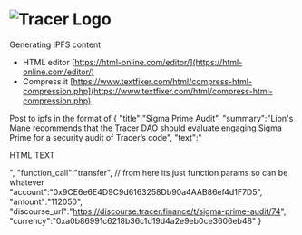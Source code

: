 # ![Tracer Logo](https://raw.githubusercontent.com/flex-dapps/tracer/master/src/assets/logo.svg?token=ARQNWBY5CEHRCBF7X6EP6D277QAHM)


Generating IPFS content 
* HTML editor [https://html-online.com/editor/](https://html-online.com/editor/)
* Compress it [https://www.textfixer.com/html/compress-html-compression.php](https://www.textfixer.com/html/compress-html-compression.php)

Post to ipfs in the format of 
{
   "title":"Sigma Prime Audit",
   "summary":"Lion's Mane recommends that the Tracer DAO should evaluate engaging Sigma Prime for a security audit of Tracer’s code",
   "text":"<p>HTML TEXT</p>",
   "function_call":"transfer", 
   // from here its just function params so can be whatever
   "account":"0x9CE6e6E4D9C9d6163258Db90a4AAB86ef4d1F7D5",
   "amount":"112050",
   "discourse_url":"https://discourse.tracer.finance/t/sigma-prime-audit/74",
   "currency":"0xa0b86991c6218b36c1d19d4a2e9eb0ce3606eb48"
}
